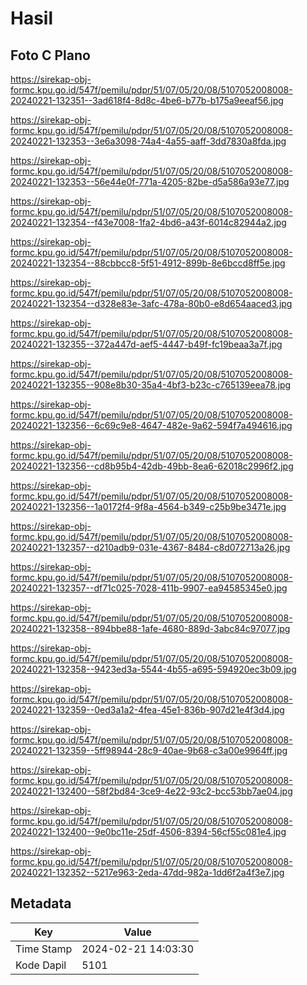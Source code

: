 # Hasil

## Foto C Plano

https://sirekap-obj-formc.kpu.go.id/547f/pemilu/pdpr/51/07/05/20/08/5107052008008-20240221-132351--3ad618f4-8d8c-4be6-b77b-b175a9eeaf56.jpg

https://sirekap-obj-formc.kpu.go.id/547f/pemilu/pdpr/51/07/05/20/08/5107052008008-20240221-132353--3e6a3098-74a4-4a55-aaff-3dd7830a8fda.jpg

https://sirekap-obj-formc.kpu.go.id/547f/pemilu/pdpr/51/07/05/20/08/5107052008008-20240221-132353--56e44e0f-771a-4205-82be-d5a586a93e77.jpg

https://sirekap-obj-formc.kpu.go.id/547f/pemilu/pdpr/51/07/05/20/08/5107052008008-20240221-132354--f43e7008-1fa2-4bd6-a43f-6014c82944a2.jpg

https://sirekap-obj-formc.kpu.go.id/547f/pemilu/pdpr/51/07/05/20/08/5107052008008-20240221-132354--88cbbcc8-5f51-4912-899b-8e6bccd8ff5e.jpg

https://sirekap-obj-formc.kpu.go.id/547f/pemilu/pdpr/51/07/05/20/08/5107052008008-20240221-132354--d328e83e-3afc-478a-80b0-e8d654aaced3.jpg

https://sirekap-obj-formc.kpu.go.id/547f/pemilu/pdpr/51/07/05/20/08/5107052008008-20240221-132355--372a447d-aef5-4447-b49f-fc19beaa3a7f.jpg

https://sirekap-obj-formc.kpu.go.id/547f/pemilu/pdpr/51/07/05/20/08/5107052008008-20240221-132355--908e8b30-35a4-4bf3-b23c-c765139eea78.jpg

https://sirekap-obj-formc.kpu.go.id/547f/pemilu/pdpr/51/07/05/20/08/5107052008008-20240221-132356--6c69c9e8-4647-482e-9a62-594f7a494616.jpg

https://sirekap-obj-formc.kpu.go.id/547f/pemilu/pdpr/51/07/05/20/08/5107052008008-20240221-132356--cd8b95b4-42db-49bb-8ea6-62018c2996f2.jpg

https://sirekap-obj-formc.kpu.go.id/547f/pemilu/pdpr/51/07/05/20/08/5107052008008-20240221-132356--1a0172f4-9f8a-4564-b349-c25b9be3471e.jpg

https://sirekap-obj-formc.kpu.go.id/547f/pemilu/pdpr/51/07/05/20/08/5107052008008-20240221-132357--d210adb9-031e-4367-8484-c8d072713a26.jpg

https://sirekap-obj-formc.kpu.go.id/547f/pemilu/pdpr/51/07/05/20/08/5107052008008-20240221-132357--df71c025-7028-411b-9907-ea94585345e0.jpg

https://sirekap-obj-formc.kpu.go.id/547f/pemilu/pdpr/51/07/05/20/08/5107052008008-20240221-132358--894bbe88-1afe-4680-889d-3abc84c97077.jpg

https://sirekap-obj-formc.kpu.go.id/547f/pemilu/pdpr/51/07/05/20/08/5107052008008-20240221-132358--9423ed3a-5544-4b55-a695-594920ec3b09.jpg

https://sirekap-obj-formc.kpu.go.id/547f/pemilu/pdpr/51/07/05/20/08/5107052008008-20240221-132359--0ed3a1a2-4fea-45e1-836b-907d21e4f3d4.jpg

https://sirekap-obj-formc.kpu.go.id/547f/pemilu/pdpr/51/07/05/20/08/5107052008008-20240221-132359--5ff98944-28c9-40ae-9b68-c3a00e9964ff.jpg

https://sirekap-obj-formc.kpu.go.id/547f/pemilu/pdpr/51/07/05/20/08/5107052008008-20240221-132400--58f2bd84-3ce9-4e22-93c2-bcc53bb7ae04.jpg

https://sirekap-obj-formc.kpu.go.id/547f/pemilu/pdpr/51/07/05/20/08/5107052008008-20240221-132400--9e0bc11e-25df-4506-8394-56cf55c081e4.jpg

https://sirekap-obj-formc.kpu.go.id/547f/pemilu/pdpr/51/07/05/20/08/5107052008008-20240221-132352--5217e963-2eda-47dd-982a-1dd6f2a4f3e7.jpg


## Metadata

| Key        | Value               |
| ---------- | ------------------- |
| Time Stamp | 2024-02-21 14:03:30 |
| Kode Dapil | 5101                |



